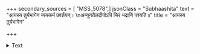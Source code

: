 +++
secondary_sources = [ "MSS_5078",]
jsonClass = "Subhaashita"
text = "आयस्य तुर्यभागेन व्ययकर्म प्रवर्तयन्।  \nअन्यूनतैलदीपोऽपि चिरं भद्राणि पश्यति॥"
title = "आयस्य तुर्यभागेन"

+++

<details><summary>Text</summary>

आयस्य तुर्यभागेन व्ययकर्म प्रवर्तयन्।  
अन्यूनतैलदीपोऽपि चिरं भद्राणि पश्यति॥
</details>
